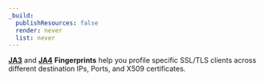 ```yaml
---
_build:
  publishResources: false
  render: never
  list: never
---
```


[**JA3**](https://github.com/salesforce/ja3) and [**JA4**](https://github.com/FoxIO-LLC/ja4) **Fingerprints** help you profile specific SSL/TLS clients across different destination IPs, Ports, and X509 certificates.